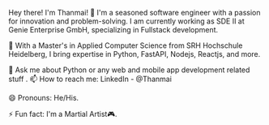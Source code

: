 Hey there! I'm Thanmai! 👋 I'm a seasoned software engineer with a passion for innovation and problem-solving. I am currently working as SDE II at Genie Enterprise GmbH, specializing in Fullstack development. 

👯 With a Master's in Applied Computer Science from SRH Hochschule Heidelberg, I bring expertise in Python, FastAPI, Nodejs, Reactjs, and more. 

💬 Ask me about Python or any web and mobile app development related stuff
.
📫 How to reach me: LinkedIn - @Thanmai 

😄 Pronouns: He/His.

⚡ Fun fact: I'm a Martial Artist🎮.
